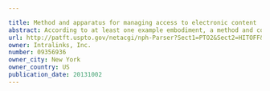 ```yaml
---

title: Method and apparatus for managing access to electronic content
abstract: According to at least one example embodiment, a method and corresponding content protection server for managing access to electronic content comprise retrieving access policies, or permissions, associated with a content item from a corresponding content sharing application, or rights issuer. The access policies are translated into a format recognizable by a digital rights management (DRM) engine, and forwarded to the DRM engine. The translated access policies are then provided by the DRM engine to a client device where the translated access policies are enforced in managing any potential access to the content item.
url: http://patft.uspto.gov/netacgi/nph-Parser?Sect1=PTO2&Sect2=HITOFF&p=1&u=%2Fnetahtml%2FPTO%2Fsearch-adv.htm&r=1&f=G&l=50&d=PALL&S1=09356936&OS=09356936&RS=09356936
owner: Intralinks, Inc.
number: 09356936
owner_city: New York
owner_country: US
publication_date: 20131002
---
```

